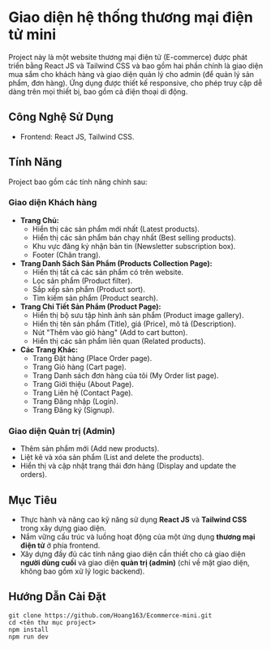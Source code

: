 # Giao diện hệ thống thương mại điện tử mini

Project này là một website thương mại điện tử (E-commerce) được phát triển bằng React JS và Tailwind CSS và bao gồm hai phần chính là giao diện mua sắm cho khách hàng và giao diện quản lý cho admin (để quản lý sản phẩm, đơn hàng). Ứng dụng được thiết kế responsive, cho phép truy cập dễ dàng trên mọi thiết bị, bao gồm cả điện thoại di động.

## Công Nghệ Sử Dụng

* Frontend: React JS, Tailwind CSS.

## Tính Năng

Project bao gồm các tính năng chính sau:

### Giao diện Khách hàng

* **Trang Chủ:**
    * Hiển thị các sản phẩm mới nhất (Latest products).
    * Hiển thị các sản phẩm bán chạy nhất (Best selling products).
    * Khu vực đăng ký nhận bản tin (Newsletter subscription box).
    * Footer (Chân trang).
* **Trang Danh Sách Sản Phẩm (Products Collection Page):**
    * Hiển thị tất cả các sản phẩm có trên website.
    * Lọc sản phẩm (Product filter).
    * Sắp xếp sản phẩm (Product sort).
    * Tìm kiếm sản phẩm (Product search).
* **Trang Chi Tiết Sản Phẩm (Product Page):**
    * Hiển thị bộ sưu tập hình ảnh sản phẩm (Product image gallery).
    * Hiển thị tên sản phẩm (Title), giá (Price), mô tả (Description).
    * Nút "Thêm vào giỏ hàng" (Add to cart button).
    * Hiển thị các sản phẩm liên quan (Related products).
* **Các Trang Khác:**
    * Trang Đặt hàng (Place Order page).
    * Trang Giỏ hàng (Cart page).
    * Trang Danh sách đơn hàng của tôi (My Order list page).
    * Trang Giới thiệu (About Page).
    * Trang Liên hệ (Contact Page).
    * Trang Đăng nhập (Login).
    * Trang Đăng ký (Signup).

### Giao diện Quản trị (Admin)

* Thêm sản phẩm mới (Add new products).
* Liệt kê và xóa sản phẩm (List and delete the products).
* Hiển thị và cập nhật trạng thái đơn hàng (Display and update the orders).

## Mục Tiêu

* Thực hành và nâng cao kỹ năng sử dụng **React JS** và **Tailwind CSS** trong xây dựng giao diện.
* Nắm vững cấu trúc và luồng hoạt động của một ứng dụng **thương mại điện tử** ở phía frontend.
* Xây dựng đầy đủ các tính năng giao diện cần thiết cho cả giao diện **người dùng cuối** và giao diện **quản trị (admin)** (chỉ về mặt giao diện, không bao gồm xử lý logic backend).

## Hướng Dẫn Cài Đặt
  
    git clone https://github.com/Hoang163/Ecommerce-mini.git
    cd <tên thư mục project> 
    npm install
    npm run dev
  

    
    
 
